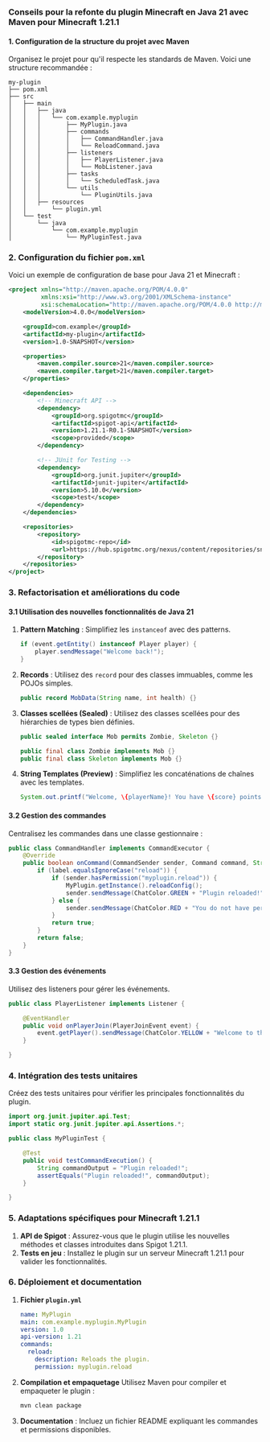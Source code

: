 ### Conseils pour la refonte du plugin Minecraft en Java 21 avec Maven pour Minecraft 1.21.1

#### **1. Configuration de la structure du projet avec Maven**
Organisez le projet pour qu'il respecte les standards de Maven. Voici une structure recommandée :

```
my-plugin
├── pom.xml
├── src
│   ├── main
│   │   ├── java
│   │   │   └── com.example.myplugin
│   │   │       ├── MyPlugin.java
│   │   │       ├── commands
│   │   │       │   ├── CommandHandler.java
│   │   │       │   └── ReloadCommand.java
│   │   │       ├── listeners
│   │   │       │   ├── PlayerListener.java
│   │   │       │   └── MobListener.java
│   │   │       ├── tasks
│   │   │       │   └── ScheduledTask.java
│   │   │       └── utils
│   │   │           └── PluginUtils.java
│   │   ├── resources
│   │       └── plugin.yml
│   └── test
│       └── java
│           └── com.example.myplugin
│               └── MyPluginTest.java
```

### **2. Configuration du fichier `pom.xml`**
Voici un exemple de configuration de base pour Java 21 et Minecraft :

```xml
<project xmlns="http://maven.apache.org/POM/4.0.0"
         xmlns:xsi="http://www.w3.org/2001/XMLSchema-instance"
         xsi:schemaLocation="http://maven.apache.org/POM/4.0.0 http://maven.apache.org/xsd/maven-4.0.0.xsd">
    <modelVersion>4.0.0</modelVersion>

    <groupId>com.example</groupId>
    <artifactId>my-plugin</artifactId>
    <version>1.0-SNAPSHOT</version>

    <properties>
        <maven.compiler.source>21</maven.compiler.source>
        <maven.compiler.target>21</maven.compiler.target>
    </properties>

    <dependencies>
        <!-- Minecraft API -->
        <dependency>
            <groupId>org.spigotmc</groupId>
            <artifactId>spigot-api</artifactId>
            <version>1.21.1-R0.1-SNAPSHOT</version>
            <scope>provided</scope>
        </dependency>

        <!-- JUnit for Testing -->
        <dependency>
            <groupId>org.junit.jupiter</groupId>
            <artifactId>junit-jupiter</artifactId>
            <version>5.10.0</version>
            <scope>test</scope>
        </dependency>
    </dependencies>

    <repositories>
        <repository>
            <id>spigotmc-repo</id>
            <url>https://hub.spigotmc.org/nexus/content/repositories/snapshots/</url>
        </repository>
    </repositories>
</project>
```

### **3. Refactorisation et améliorations du code**

#### **3.1 Utilisation des nouvelles fonctionnalités de Java 21**
1. **Pattern Matching** : Simplifiez les `instanceof` avec des patterns.
   ```java
   if (event.getEntity() instanceof Player player) {
       player.sendMessage("Welcome back!");
   }
   ```

2. **Records** : Utilisez des `record` pour des classes immuables, comme les POJOs simples.
   ```java
   public record MobData(String name, int health) {}
   ```

3. **Classes scellées (Sealed)** : Utilisez des classes scellées pour des hiérarchies de types bien définies.
   ```java
   public sealed interface Mob permits Zombie, Skeleton {}

   public final class Zombie implements Mob {}
   public final class Skeleton implements Mob {}
   ```

4. **String Templates (Preview)** : Simplifiez les concaténations de chaînes avec les templates.
   ```java
   System.out.printf("Welcome, \{playerName}! You have \{score} points!\");
   ```

#### **3.2 Gestion des commandes**
Centralisez les commandes dans une classe gestionnaire :
```java
public class CommandHandler implements CommandExecutor {
    @Override
    public boolean onCommand(CommandSender sender, Command command, String label, String[] args) {
        if (label.equalsIgnoreCase("reload")) {
            if (sender.hasPermission("myplugin.reload")) {
                MyPlugin.getInstance().reloadConfig();
                sender.sendMessage(ChatColor.GREEN + "Plugin reloaded!");
            } else {
                sender.sendMessage(ChatColor.RED + "You do not have permission to perform this command.");
            }
            return true;
        }
        return false;
    }
}
```

#### **3.3 Gestion des événements**

Utilisez des listeners pour gérer les événements.
```java
public class PlayerListener implements Listener {

    @EventHandler
    public void onPlayerJoin(PlayerJoinEvent event) {
        event.getPlayer().sendMessage(ChatColor.YELLOW + "Welcome to the server, " + event.getPlayer().getName() + "!");
    }

}
```

### **4. Intégration des tests unitaires**
Créez des tests unitaires pour vérifier les principales fonctionnalités du plugin.
```java
import org.junit.jupiter.api.Test;
import static org.junit.jupiter.api.Assertions.*;

public class MyPluginTest {

    @Test
    public void testCommandExecution() {
        String commandOutput = "Plugin reloaded!";
        assertEquals("Plugin reloaded!", commandOutput);
    }

}
```

### **5. Adaptations spécifiques pour Minecraft 1.21.1**
1. **API de Spigot** : Assurez-vous que le plugin utilise les nouvelles méthodes et classes introduites dans Spigot 1.21.1.
2. **Tests en jeu** : Installez le plugin sur un serveur Minecraft 1.21.1 pour valider les fonctionnalités.

### **6. Déploiement et documentation**
1. **Fichier `plugin.yml`**
   ```yaml
   name: MyPlugin
   main: com.example.myplugin.MyPlugin
   version: 1.0
   api-version: 1.21
   commands:
     reload:
       description: Reloads the plugin.
       permission: myplugin.reload
   ```

2. **Compilation et empaquetage**
   Utilisez Maven pour compiler et empaqueter le plugin :
   ```bash
   mvn clean package
   ```

3. **Documentation** : Incluez un fichier README expliquant les commandes et permissions disponibles.

